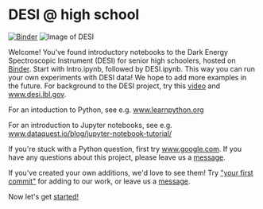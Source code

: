# DESI @ high school

[![Binder](https://mybinder.org/badge_logo.svg)](https://mybinder.org/v2/gh/michaelJwilson/DESI-HighSchool/master)
![Image of DESI](https://github.com/michaelJwilson/DESI-HighSchool/blob/master/images/Mayall-Star-Trails.jpg)

Welcome!  You've found introductory notebooks to the Dark Energy Spectroscopic Instrument (DESI) for senior high schoolers, hosted on [Binder](https://mybinder.org/v2/gh/michaelJwilson/DESI-HighSchool/master).  Start with Intro.ipynb, followed by DESI.ipynb.  This way you can run your own experiments with DESI data!  We hope to add more examples in the future.  For background to the DESI project,
try this [video](https://www.youtube.com/watch?v=kPXx9tqyzYg) and www.desi.lbl.gov.

For an intoduction to  Python, see e.g. www.learnpython.org

For an introduction to Jupyter notebooks, see e.g. www.dataquest.io/blog/jupyter-notebook-tutorial/

If you're stuck with a Python question, first try www.google.com.  If you have any questions about this project,
please leave us a [message](github.com/michaelJwilson/DESI-HighSchool/issues/new).

If you've created your own additions, we'd love to see them!  Try ["your first commit"](www.medium.com/@haydar_ai/learning-how-to-git-creating-your-first-commit-c753ed2e7498) for adding to our work, or leave us a [message](github.com/michaelJwilson/DESI-HighSchool/issues/new).

Now let's get [started!](https://mybinder.org/v2/gh/michaelJwilson/DESI-HighSchool/master)